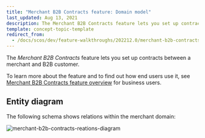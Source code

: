 ```yaml
---
title: "Merchant B2B Contracts feature: Domain model"
last_updated: Aug 13, 2021
description: The Merchant B2B Contracts feature lets you set up contracts between a merchant and B2B customer
template: concept-topic-template
redirect_from:
  - /docs/scos/dev/feature-walkthroughs/202212.0/merchant-b2b-contracts-feature-walkthrpugh.html
---
```


The _Merchant B2B Contracts_ feature lets you set up contracts between a merchant and B2B customer.


To learn more about the feature and to find out how end users use it, see [Merchant B2B Contracts feature overview](/docs/pbc/all/merchant-management/{{page.version}}/base-shop/merchant-b2b-contracts-feature-overview.html) for business users.


## Entity diagram

The following schema shows relations within the merchant domain:

<div class="width-100">

![merchant-b2b-contracts-reations-diagram](https://confluence-connect.gliffy.net/embed/image/9c3eb6cd-8492-4550-a280-e218bd3b974a.png?utm_medium=live&utm_source=custom)

</div>
